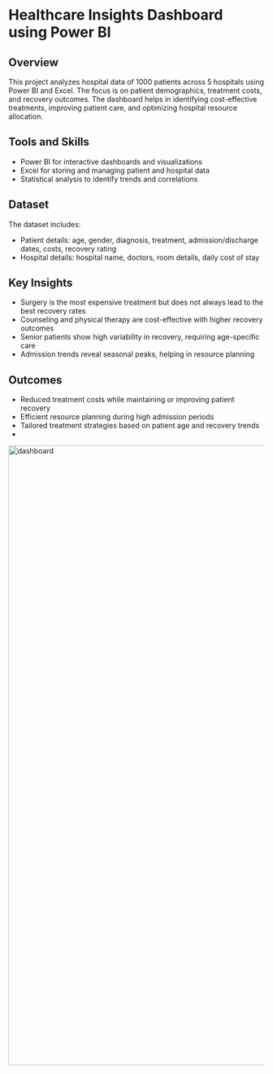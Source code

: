 # Healthcare Insights Dashboard using Power BI  

## Overview  
This project analyzes hospital data of 1000 patients across 5 hospitals using Power BI and Excel. The focus is on patient demographics, treatment costs, and recovery outcomes. The dashboard helps in identifying cost-effective treatments, improving patient care, and optimizing hospital resource allocation.  

## Tools and Skills  
- Power BI for interactive dashboards and visualizations  
- Excel for storing and managing patient and hospital data  
- Statistical analysis to identify trends and correlations  

## Dataset  
The dataset includes:  
- Patient details: age, gender, diagnosis, treatment, admission/discharge dates, costs, recovery rating  
- Hospital details: hospital name, doctors, room details, daily cost of stay  

## Key Insights  
- Surgery is the most expensive treatment but does not always lead to the best recovery rates  
- Counseling and physical therapy are cost-effective with higher recovery outcomes  
- Senior patients show high variability in recovery, requiring age-specific care  
- Admission trends reveal seasonal peaks, helping in resource planning  

## Outcomes  
- Reduced treatment costs while maintaining or improving patient recovery  
- Efficient resource planning during high admission periods  
- Tailored treatment strategies based on patient age and recovery trends
- 
<img width="2164" height="1218" alt="dashboard" src="https://github.com/user-attachments/assets/38f73f6a-67e2-4216-a472-984bfe56016a" />
